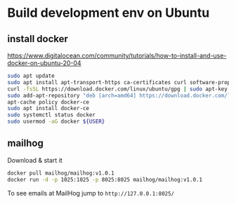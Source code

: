 # Build development env on Ubuntu

## install docker
https://www.digitalocean.com/community/tutorials/how-to-install-and-use-docker-on-ubuntu-20-04
```bash
sudo apt update
sudo apt install apt-transport-https ca-certificates curl software-properties-common
curl -fsSL https://download.docker.com/linux/ubuntu/gpg | sudo apt-key add -
sudo add-apt-repository "deb [arch=amd64] https://download.docker.com/linux/ubuntu focal stable"
apt-cache policy docker-ce
sudo apt install docker-ce
sudo systemctl status docker
sudo usermod -aG docker ${USER}
```

## mailhog
Download & start it
```bash
docker pull mailhog/mailhog:v1.0.1
docker run -d -p 1025:1025 -p 8025:8025 mailhog/mailhog:v1.0.1
```
To see emails at MailHog jump to `http://127.0.0.1:8025/`